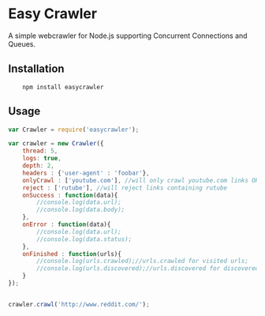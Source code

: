 Easy Crawler
========

A simple webcrawler for Node.js supporting Concurrent Connections and Queues.

## Installation

		npm install easycrawler

## Usage
```javascript
var Crawler = require('easycrawler');

var crawler = new Crawler({
	thread: 5,
	logs: true,
	depth: 2,
	headers : {'user-agent' : 'foobar'},
	onlyCrawl : ['youtube.com'], //will only crawl youtube.com links OR
	reject : ['rutube'], //will reject links containing rutube
	onSuccess : function(data){
		//console.log(data.url);
		//console.log(data.body);
	},
	onError : function(data){
		//console.log(data.url);
		//console.log(data.status);
	},
	onFinished : function(urls){
		//console.log(urls.crawled);//urls.crawled for visited urls;
		//console.log(urls.discovered);//urls.discovered for discovered urls
	}
});


crawler.crawl('http://www.reddit.com/');
```
